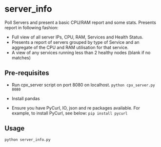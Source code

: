 # server_info
Poll Servers and present a basic CPU/RAM report and some stats.
Presents report in following fashion:
- Full view of all server IPs, CPU, RAM, Services and Health Status.
- Presents a report of servers grouped by type of Service and an aggregate of the CPU and RAM utilisation for that service.
- A view of any services running less than 2 healthy nodes (blank if no matches)

## Pre-requisites
- Run cpx_server script on port 8080 on localhost.
`
python cpx_server.py 8080
`

- Install pandas
- Ensure you have PyCurl, IO, json and re packages available. For example, to install PyCurl, see below:
`
pip install pycurl
`
## Usage
`
python server_info.py
`

